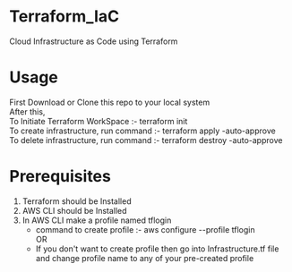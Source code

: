 # Terraform_IaC
Cloud Infrastructure as Code using Terraform 

# Usage
First Download or Clone this repo to your local system  
After this,  
To Initiate Terraform WorkSpace       :- terraform init  
To create infrastructure, run command :- terraform apply -auto-approve  
To delete infrastructure, run command :- terraform destroy -auto-approve  

# Prerequisites
1) Terraform should be Installed  
2) AWS CLI should be Installed  
3) In AWS CLI make a profile named tflogin  
   - command to create profile :- aws configure --profile tflogin  
   OR  
   - If you don't want to create profile then go into Infrastructure.tf file and change profile name to any of your pre-created profile
